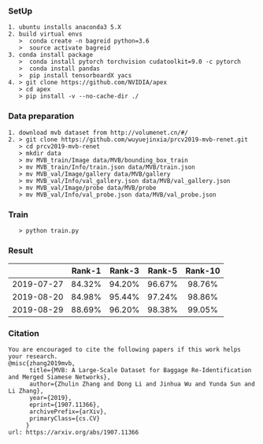 ### SetUp
```
1. ubuntu installs anaconda3 5.X
2. build virtual envs  
   >  conda create -n bagreid python=3.6  
   >  source activate bagreid
3. conda install package
   >  conda install pytorch torchvision cudatoolkit=9.0 -c pytorch 
   >  conda install pandas
   >  pip install tensorboardX yacs
4. > git clone https://github.com/NVIDIA/apex
   > cd apex
   > pip install -v --no-cache-dir ./
```
### Data preparation
```
1. download mvb dataset from http://volumenet.cn/#/
2. > git clone https://github.com/wuyuejinxia/prcv2019-mvb-renet.git
   > cd prcv2019-mvb-renet
   > mkdir data 
   > mv MVB_train/Image data/MVB/bounding_box_train
   > mv MVB_train/Info/train.json data/MVB/train.json
   > mv MVB_val/Image/gallery data/MVB/gallery
   > mv MVB_val/Info/val_gallery.json data/MVB/val_gallery.json
   > mv MVB_val/Image/probe data/MVB/probe
   > mv MVB_val/Info/val_probe.json data/MVB/val_probe.json
```

### Train
``` 
   > python train.py
```
### Result

|            | Rank-1 | Rank-3 | Rank-5 | Rank-10 |
| ---------- | :----: | :----: | :----: | :-----: |
| 2019-07-27 | 84.32% | 94.20% | 96.67% | 98.76%  |
| 2019-08-20 | 84.98% | 95.44% | 97.24% | 98.86%  |
| 2019-08-29 | 88.69% | 96.20% | 98.38% | 99.05%  |

### Citation
```
You are encouraged to cite the following papers if this work helps your research.
@misc{zhang2019mvb,
      title={MVB: A Large-Scale Dataset for Baggage Re-Identification and Merged Siamese Networks},
      author={Zhulin Zhang and Dong Li and Jinhua Wu and Yunda Sun and Li Zhang},
      year={2019},
      eprint={1907.11366},
      archivePrefix={arXiv},
      primaryClass={cs.CV}
     }
url: https://arxiv.org/abs/1907.11366
```


